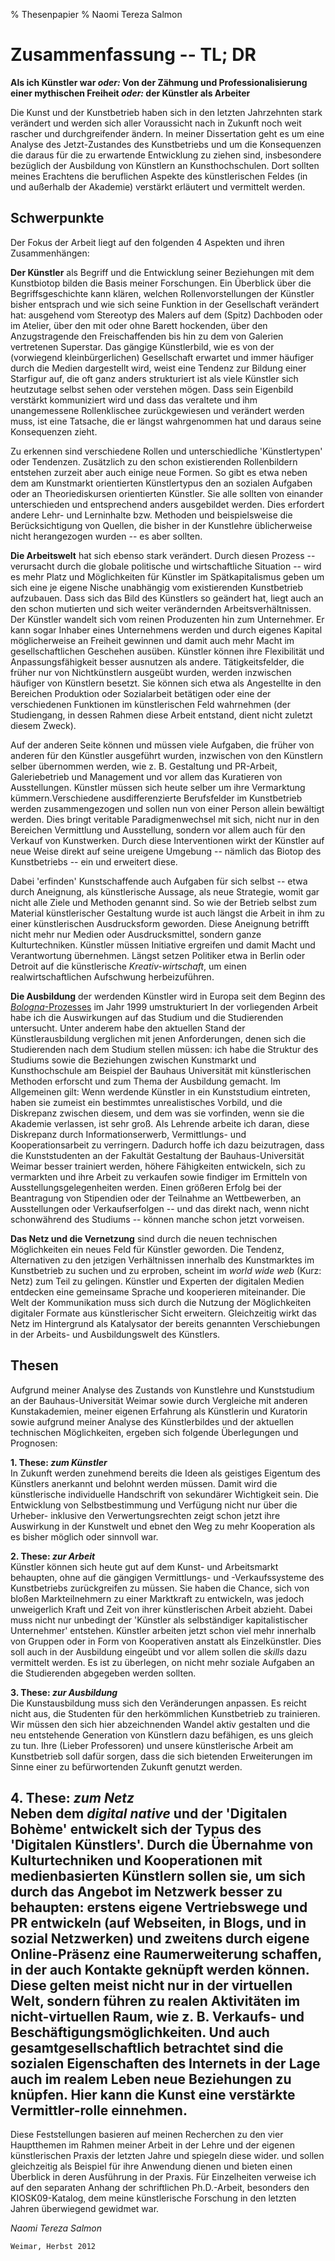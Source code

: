
% Thesenpapier
% Naomi Tereza Salmon

# Zusammenfassung -- TL; DR

**Als ich Künstler war *oder:* Von der Zähmung und Professionalisierung einer mythischen Freiheit *oder:* der Künstler als Arbeiter**  

Die Kunst und der Kunstbetrieb haben sich in den letzten Jahrzehnten stark verändert und werden sich aller Voraussicht nach in Zukunft noch weit rascher und durchgreifender ändern. In meiner Dissertation geht es um eine Analyse des Jetzt-Zustandes des Kunstbetriebs und um die Konsequenzen die daraus für die zu erwartende Entwicklung zu ziehen sind, insbesondere bezüglich der Ausbildung von Künstlern an Kunsthochschulen. Dort sollten meines Erachtens die beruflichen Aspekte des künstlerischen Feldes (in und außerhalb der Akademie) verstärkt erläutert und vermittelt werden. 

## Schwerpunkte

Der Fokus der Arbeit liegt auf den folgenden 4 Aspekten und ihren Zusammenhängen:    

**Der Künstler** als Begriff und die Entwicklung seiner Beziehungen mit dem Kunstbiotop bilden die Basis meiner Forschungen. Ein Überblick über die Begriffsgeschichte kann klären, welchen Rollenvorstellungen der Künstler bisher entsprach und wie sich seine Funktion in der Gesellschaft verändert hat: ausgehend vom Stereotyp des Malers auf dem (Spitz) Dachboden oder im Atelier, über den mit oder ohne Barett hockenden, über den Anzugstragende den Freischaffenden bis hin zu dem von Galerien vertretenen Superstar. Das gängige Künstlerbild, wie es von der (vorwiegend kleinbürgerlichen) Gesellschaft erwartet und immer häufiger durch die Medien dargestellt wird, weist eine Tendenz zur Bildung einer Starfigur auf, die oft ganz anders strukturiert ist als viele Künstler sich heutzutage selbst sehen oder verstehen mögen. Dass sein Eigenbild verstärkt kommuniziert wird und dass das veraltete und ihm unangemessene Rollenklischee zurückgewiesen und verändert werden muss, ist eine Tatsache, die er längst wahrgenommen hat und daraus seine Konsequenzen zieht.

Zu erkennen sind verschiedene Rollen und unterschiedliche 'Künstlertypen' oder Tendenzen. Zusätzlich zu den schon existierenden Rollenbildern entstehen zurzeit aber auch einige neue Formen. So gibt es etwa neben dem am Kunstmarkt orientierten Künstlertypus den an sozialen Aufgaben oder an Theoriediskursen orientierten Künstler. Sie alle sollten von einander unterschieden und entsprechend anders ausgebildet werden. Dies erfordert andere Lehr- und Lerninhalte bzw. Methoden und beispielsweise die Berücksichtigung von Quellen, die bisher in der Kunstlehre üblicherweise nicht herangezogen wurden  -- es aber sollten.   

**Die Arbeitswelt** hat sich ebenso stark verändert. Durch diesen Prozess -- verursacht durch die globale politische und wirtschaftliche Situation -- wird es mehr Platz und Möglichkeiten für Künstler im Spätkapitalismus geben um sich eine je eigene Nische unabhängig vom existierenden Kunstbetrieb aufzubauen. Dass sich das Bild des Künstlers so geändert hat, liegt auch an den schon mutierten und sich weiter verändernden Arbeitsverhältnissen. Der Künstler wandelt sich vom reinen Produzenten hin zum Unternehmer. Er kann sogar Inhaber eines Unternehmens werden und durch eigenes Kapital möglicherweise an Freiheit gewinnen und damit auch mehr Macht im gesellschaftlichen Geschehen ausüben. Künstler können ihre Flexibilität und Anpassungsfähigkeit besser ausnutzen als andere. Tätigkeitsfelder, die früher nur von Nichtkünstlern ausgeübt wurden, werden inzwischen häufiger von Künstlern besetzt. Sie können sich etwa als Angestellte in den Bereichen Produktion oder Sozialarbeit betätigen oder eine der verschiedenen Funktionen im künstlerischen Feld wahrnehmen (der Studiengang, in dessen Rahmen diese Arbeit entstand, dient nicht zuletzt diesem Zweck). 

Auf der anderen Seite können und müssen viele Aufgaben, die früher von anderen für den Künstler ausgeführt wurden, inzwischen von den Künstlern selber übernommen werden, wie z. B. Gestaltung und PR-Arbeit, Galeriebetrieb und Management und vor allem das Kuratieren von Ausstellungen. Künstler müssen sich heute selber um ihre Vermarktung kümmern.Verschiedene ausdifferenzierte Berufsfelder im Kunstbetrieb werden zusammengezogen und sollen nun von einer Person allein bewältigt werden. Dies bringt veritable Paradigmenwechsel mit sich, nicht nur in den Bereichen Vermittlung und Ausstellung, sondern vor allem auch für den Verkauf von Kunstwerken. Durch diese Interventionen wirkt der Künstler auf neue Weise direkt auf seine ureigene Umgebung -- nämlich das Biotop des Kunstbetriebs -- ein und erweitert diese.

Dabei 'erfinden' Kunstschaffende auch Aufgaben für sich selbst  -- etwa durch Aneignung, als künstlerische Aussage, als neue Strategie, womit gar nicht alle Ziele und Methoden genannt sind. So wie der Betrieb selbst zum Material künstlerischer Gestaltung wurde ist auch längst die Arbeit in ihm zu einer künstlerischen Ausdrucksform geworden. Diese Aneignung betrifft nicht mehr nur Medien oder Ausdrucksmittel, sondern ganze Kulturtechniken. Künstler müssen Initiative ergreifen und damit Macht und Verantwortung übernehmen. Längst setzen Politiker etwa in Berlin oder Detroit auf die künstlerische *Kreativ-wirtschaft*, um einen realwirtschaftlichen Aufschwung herbeizuführen.  
  
**Die Ausbildung** der werdenden Künstler wird in Europa seit dem Beginn des [*Bologna*-Prozesses](www.ond.vlaanderen.be/hogeronderwijs/bologna/documents/MDC/BOLOGNA_DECLARATION1.pdf) im Jahr 1999 umstrukturiert In der vorliegenden Arbeit habe ich 
die Auswirkungen auf das Studium und die Studierenden untersucht. Unter anderem habe den aktuellen Stand der Künstlerausbildung verglichen mit jenen Anforderungen, denen sich die Studierenden nach dem Studium stellen müssen: ich habe die Struktur des Studiums sowie die Beziehungen zwischen Kunstmarkt und Kunsthochschule am Beispiel der Bauhaus Universität mit künstlerischen Methoden erforscht und zum Thema der Ausbildung gemacht. Im Allgemeinen gilt: Wenn werdende Künstler in ein Kunststudium eintreten, haben sie zumeist ein bestimmtes unrealistisches Vorbild, und die Diskrepanz zwischen diesem, und dem was sie vorfinden, wenn sie die Akademie verlassen, ist sehr groß. Als Lehrende arbeite ich daran, diese Diskrepanz durch Informationserwerb, Vermittlungs- und Kooperationsarbeit zu verringern. Dadurch hoffe ich dazu beizutragen, dass die Kunststudenten an der Fakultät Gestaltung der Bauhaus-Universität Weimar besser trainiert werden, höhere Fähigkeiten entwickeln, sich zu vermarkten und ihre Arbeit zu verkaufen sowie findiger im Ermitteln von Ausstellungsgelegenheiten werden. Einen größeren Erfolg bei der Beantragung von Stipendien oder der Teilnahme an Wettbewerben, an Ausstellungen oder Verkaufserfolgen -- und das direkt nach, wenn nicht schonwährend des Studiums -- können manche schon jetzt vorweisen.

**Das Netz und die Vernetzung** sind durch die neuen technischen Möglichkeiten ein neues Feld für Künstler geworden. Die Tendenz, Alternativen zu den jetzigen Verhältnissen innerhalb des Kunstmarktes im Kunstbetrieb zu suchen und zu erproben, scheint im *world wide web* (Kurz: Netz) zum Teil zu gelingen. Künstler und Experten der digitalen Medien entdecken eine gemeinsame Sprache und kooperieren miteinander. Die Welt der Kommunikation muss sich durch die Nutzung der Möglichkeiten digitaler Formate aus künstlerischer Sicht erweitern. Gleichzeitig wirkt das Netz im Hintergrund als Katalysator der bereits genannten Verschiebungen in der Arbeits- und Ausbildungswelt des Künstlers. 

## Thesen

Aufgrund meiner Analyse des Zustands von Kunstlehre und Kunststudium an der Bauhaus-Universität Weimar sowie durch Vergleiche mit anderen Kunstakademien, meiner eigenen Erfahrung als Künstlerin und Kuratorin sowie aufgrund meiner Analyse des Künstlerbildes und der aktuellen technischen Möglichkeiten, ergeben sich folgende Überlegungen und Prognosen: 

**1. These: *zum Künstler*** \
In Zukunft werden zunehmend bereits die Ideen als geistiges Eigentum des Künstlers anerkannt und belohnt werden müssen. Damit wird die künstlerische individuelle Handschrift von sekundärer Wichtigkeit sein. Die Entwicklung von Selbstbestimmung und Verfügung nicht nur über die Urheber- inklusive den Verwertungsrechten zeigt schon jetzt ihre Auswirkung in der Kunstwelt und ebnet den Weg zu mehr Kooperation als es bisher möglich oder sinnvoll war.  

**2. These: *zur Arbeit*** \
Künstler können sich heute gut auf dem Kunst- und Arbeitsmarkt behaupten, ohne auf die gängigen Vermittlungs- und -Verkaufssysteme des Kunstbetriebs zurückgreifen zu müssen. Sie haben die Chance, sich von bloßen Markteilnehmern zu einer Marktkraft zu entwickeln, was jedoch unweigerlich Kraft und Zeit von ihrer künstlerischen Arbeit abzieht. Dabei muss nicht nur unbedingt der 'Künstler als selbständiger kapitalistischer Unternehmer' entstehen. Künstler arbeiten jetzt schon viel mehr innerhalb von Gruppen oder in Form von Kooperativen anstatt als Einzelkünstler. Dies soll auch in der Ausbildung eingeübt und vor allem sollen die *skills* dazu vermittelt werden. Es ist zu überlegen, on nicht mehr soziale Aufgaben an die Studierenden abgegeben werden sollten. 

**3. These: *zur Ausbildung*** \
Die Kunstausbildung muss sich den Veränderungen anpassen. Es reicht nicht aus, die Studenten für den herkömmlichen Kunstbetrieb zu trainieren. Wir müssen den sich hier abzeichnenden Wandel aktiv gestalten und die neu entstehende Generation von Künstlern dazu befähigen, es uns gleich zu tun. Ihre (Lieber Professoren) und unsere künstlerische Arbeit am Kunstbetrieb soll dafür sorgen, dass die sich bietenden Erweiterungen im Sinne einer zu befürwortenden Zukunft genutzt werden.

**4. These: *zum Netz*** \
Neben dem *digital native* und der 'Digitalen Bohème' entwickelt sich der Typus des 'Digitalen Künstlers'. Durch die Übernahme von Kulturtechniken und Kooperationen mit medienbasierten Künstlern sollen sie, um sich durch das Angebot im Netzwerk besser zu behaupten: erstens eigene Vertriebswege und PR entwickeln (auf Webseiten, in Blogs, und in sozial Netzwerken) und zweitens durch eigene Online-Präsenz eine Raumerweiterung schaffen, in der auch Kontakte geknüpft werden können. Diese gelten meist nicht nur in der virtuellen Welt, sondern führen 
zu realen Aktivitäten im nicht-virtuellen Raum, wie z. B. Verkaufs- und Beschäftigungsmöglichkeiten. Und auch gesamtgesellschaftlich betrachtet sind die sozialen Eigenschaften des Internets in der Lage auch im realem Leben neue Beziehungen zu knüpfen. Hier kann die Kunst eine verstärkte Vermittler-rolle einnehmen.
---
Diese Feststellungen basieren auf meinen Recherchen zu den vier Hauptthemen im Rahmen meiner Arbeit in der Lehre und der eigenen künstlerischen Praxis der letzten Jahre und spiegeln diese wider. und sollen gleichzeitig als Beispiel für ihre Anwendung dienen und bieten einen Überblick in deren Ausführung in der Praxis. Für Einzelheiten verweise ich auf den separaten Anhang der schriftlichen Ph.D.-Arbeit, besonders den KIOSK09-Katalog, dem meine künstlerische Forschung in den letzten Jahren überwiegend gewidmet war. 


*Naomi Tereza Salmon*

`Weimar, Herbst 2012`
